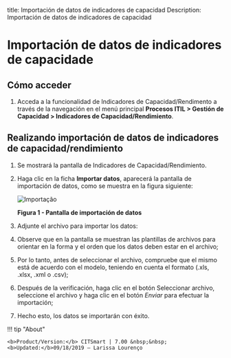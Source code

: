 title: Importación de datos de indicadores de capacidad
Description: Importación de datos de indicadores de capacidad
# Importación de datos de indicadores de capacidade

Cómo acceder
----------------

1. Acceda a la funcionalidad de Indicadores de Capacidad/Rendimento a través de la navegación en el menú principal 
**Procesos ITIL > Gestión de Capacidad > Indicadores de Capacidad/Rendimiento**.

Realizando importación de datos de indicadores de capacidad/rendimiento
--------------------------------------------------------------------------

1. Se mostrará la pantalla de Indicadores de Capacidad/Rendimiento.

2. Haga clic en la ficha **Importar datos**, aparecerá la pantalla de importación de datos, como se muestra en la figura 
siguiente:

    ![Importação](images/importación.img1.jpg)

    **Figura 1 - Pantalla de importación de datos**

3. Adjunte el archivo para importar los datos:

4. Observe que en la pantalla se muestran las plantillas de archivos para orientar en la forma y el orden que los datos deben 
estar en el archivo;

5. Por lo tanto, antes de seleccionar el archivo, compruebe que el mismo está de acuerdo con el modelo, teniendo en cuenta el 
formato (.xls, .xlsx, .xml o .csv);

6. Después de la verificación, haga clic en el botón Seleccionar archivo, seleccione el archivo y haga clic en el botón *Enviar* 
para efectuar la importación;

7. Hecho esto, los datos se importarán con éxito.

!!! tip "About"

    <b>Product/Version:</b> CITSmart | 7.00 &nbsp;&nbsp;
    <b>Updated:</b>09/18/2019 – Larissa Lourenço

